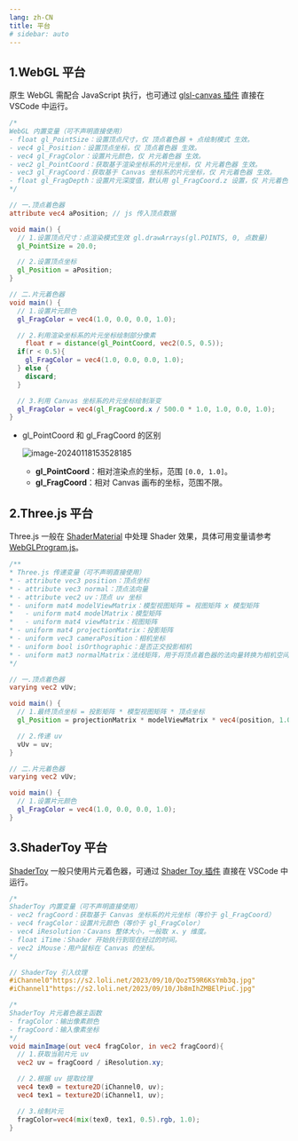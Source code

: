 ```yaml
---
lang: zh-CN
title: 平台
# sidebar: auto
---
```


## 1.WebGL 平台

原生 WebGL 需配合 JavaScript 执行，也可通过 [glsl-canvas 插件](https://marketplace.visualstudio.com/items?itemName=circledev.glsl-canvas) 直接在 VSCode 中运行。

```glsl
/*
WebGL 内置变量（可不声明直接使用）
- float gl_PointSize：设置顶点尺寸，仅 顶点着色器 + 点绘制模式 生效。
- vec4 gl_Position：设置顶点坐标，仅 顶点着色器 生效。
- vec4 gl_FragColor：设置片元颜色，仅 片元着色器 生效。
- vec2 gl_PointCoord：获取基于渲染坐标系的片元坐标，仅 片元着色器 生效。
- vec3 gl_FragCoord：获取基于 Canvas 坐标系的片元坐标，仅 片元着色器 生效。
- float gl_FragDepth：设置片元深度值，默认用 gl_FragCoord.z 设置，仅 片元着色器 生效。
*/

// 一.顶点着色器
attribute vec4 aPosition; // js 传入顶点数据

void main() {
  // 1.设置顶点尺寸：点渲染模式生效 gl.drawArrays(gl.POINTS, 0, 点数量)
  gl_PointSize = 20.0;

  // 2.设置顶点坐标
  gl_Position = aPosition;
}

// 二.片元着色器
void main() {
  // 1.设置片元颜色
  gl_FragColor = vec4(1.0, 0.0, 0.0, 1.0);

  // 2.利用渲染坐标系的片元坐标绘制部分像素
	float r = distance(gl_PointCoord, vec2(0.5, 0.5));
  if(r < 0.5){
    gl_FragColor = vec4(1.0, 0.0, 0.0, 1.0);
  } else {
    discard;
  }

  // 3.利用 Canvas 坐标系的片元坐标绘制渐变
  gl_FragColor = vec4(gl_FragCoord.x / 500.0 * 1.0, 1.0, 0.0, 1.0);
}
```

- gl_PointCoord 和 gl_FragCoord 的区别

  ![image-20240118153528185](https://aodazhang.oss-cn-shanghai.aliyuncs.com/img/202401181535297.png)

  - **gl_PointCoord**：相对渲染点的坐标，范围 `[0.0, 1.0]`。
  - **gl_FragCoord**：相对 Canvas 画布的坐标，范围不限。

## 2.Three.js 平台

Three.js 一般在 [ShaderMaterial](https://threejs.org/docs/index.html#api/zh/materials/ShaderMaterial) 中处理 Shader 效果，具体可用变量请参考 [WebGLProgram.js](https://github.com/mrdoob/three.js/blob/dev/src/renderers/webgl/WebGLProgram.js#L661)。

```glsl
/**
* Three.js 传递变量（可不声明直接使用）
* - attribute vec3 position：顶点坐标
* - attribute vec3 normal：顶点法向量
* - attribute vec2 uv：顶点 uv 坐标
* - uniform mat4 modelViewMatrix：模型视图矩阵 = 视图矩阵 x 模型矩阵
*   - uniform mat4 modelMatrix：模型矩阵
*   - uniform mat4 viewMatrix：视图矩阵
* - uniform mat4 projectionMatrix：投影矩阵
* - uniform vec3 cameraPosition：相机坐标
* - uniform bool isOrthographic：是否正交投影相机
* - uniform mat3 normalMatrix：法线矩阵，用于将顶点着色器的法向量转换为相机空间中的法向量
*/

// 一.顶点着色器
varying vec2 vUv;

void main() {
  // 1.最终顶点坐标 = 投影矩阵 * 模型视图矩阵 * 顶点坐标
  gl_Position = projectionMatrix * modelViewMatrix * vec4(position, 1.0);

  // 2.传递 uv
  vUv = uv;
}

// 二.片元着色器
varying vec2 vUv;

void main() {
  // 1.设置片元颜色
  gl_FragColor = vec4(1.0, 0.0, 0.0, 1.0);
}
```

## 3.ShaderToy 平台

[ShaderToy](https://www.shadertoy.com/) 一般只使用片元着色器，可通过 [Shader Toy 插件](https://marketplace.visualstudio.com/items?itemName=stevensona.shader-toy) 直接在 VSCode 中运行。

```glsl
/*
ShaderToy 内置变量（可不声明直接使用）
- vec2 fragCoord：获取基于 Canvas 坐标系的片元坐标（等价于 gl_FragCoord）
- vec4 fragColor：设置片元颜色（等价于 gl_FragColor）
- vec4 iResolution：Cavans 整体大小，一般取 x、y 维度。
- float iTime：Shader 开始执行到现在经过的时间。
- vec2 iMouse：用户鼠标在 Canvas 的坐标。
*/

// ShaderToy 引入纹理
#iChannel0"https://s2.loli.net/2023/09/10/QozT59R6KsYmb3q.jpg"
#iChannel1"https://s2.loli.net/2023/09/10/Jb8mIhZMBElPiuC.jpg"

/*
ShaderToy 片元着色器主函数
- fragColor：输出像素颜色
- fragCoord：输入像素坐标
*/
void mainImage(out vec4 fragColor, in vec2 fragCoord){
  // 1.获取当前片元 uv
  vec2 uv = fragCoord / iResolution.xy;

  // 2.根据 uv 提取纹理
  vec4 tex0 = texture2D(iChannel0, uv);
  vec4 tex1 = texture2D(iChannel1, uv);

  // 3.绘制片元
  fragColor=vec4(mix(tex0, tex1, 0.5).rgb, 1.0);
}
```
